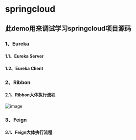# springcloud


## 此demo用来调试学习springcloud项目源码



### 1、Eureka
#### 1.1、Eureka Server

#### 1.2、Eureka Client

### 2、Ribbon
#### 2.1、Ribbon大体执行流程
![image](http://assets.processon.com/chart_image/5e7e0b14e4b0151820443147.png)

### 3、Feign
#### 3.1、Feign大体执行流程

